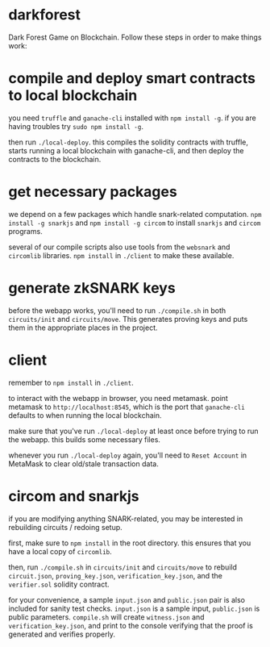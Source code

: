 # darkforest
Dark Forest Game on Blockchain. Follow these steps in order to make things work:

# compile and deploy smart contracts to local blockchain
you need `truffle` and `ganache-cli` installed with `npm install -g`. if you are having troubles try `sudo npm install -g`.

then run `./local-deploy`. this compiles the solidity contracts with truffle, starts running a local blockchain with ganache-cli, and then deploy the contracts to the blockchain.

# get necessary packages
we depend on a few packages which handle snark-related computation. `npm install -g snarkjs` and `npm install -g circom` to install `snarkjs` and `circom` programs.

several of our compile scripts also use tools from the `websnark` and `circomlib` libraries. `npm install` in `./client` to make these available.

# generate zkSNARK keys
before the webapp works, you'll need to run `./compile.sh` in both `circuits/init` and `circuits/move`. This generates proving keys and puts them in the appropriate places in the project.

# client
remember to `npm install` in `./client`. 

to interact with the webapp in browser, you need metamask. point metamask to `http://localhost:8545`, which is the port that `ganache-cli` defaults to when running the local blockchain.

make sure that you've run `./local-deploy` at least once before trying to run the webapp. this builds some necessary files.

whenever you run `./local-deploy` again, you'll need to `Reset Account` in MetaMask to clear old/stale transaction data.

# circom and snarkjs
if you are modifying anything SNARK-related, you may be interested in rebuilding circuits / redoing setup.

first, make sure to `npm install` in the root directory. this ensures that you have a local copy of `circomlib`.

then, run `./compile.sh` in `circuits/init` and `circuits/move` to rebuild `circuit.json`, `proving_key.json`, `verification_key.json`, and the `verifier.sol` solidity contract.

for your convenience, a sample `input.json` and `public.json` pair is also included for sanity test checks. `input.json` is a sample input, `public.json` is public parameters. `compile.sh` will create `witness.json` and `verification_key.json`, and print to the console verifying that the proof is generated and verifies properly. 
